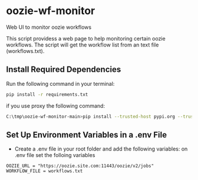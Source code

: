 # oozie-wf-monitor
Web UI to monitor oozie workflows

This script providess a web page to help monitoring certain oozie workflows. 
The script will get the workflow list from an text file (workflows.txt).

## Install Required Dependencies

Run the following command in your terminal:

```bash
pip install -r requirements.txt
```
if you use proxy the following command:

```bash
C:\tmp\oozie-wf-monitor-main>pip install --trusted-host pypi.org --trusted-host pypi.python.org --trusted-host=files.pythonhosted.org --proxy=http://you.proxy.com:80 -r requirements.txt
```

## Set Up Environment Variables in a .env File
- Create a .env file in your root folder and add the following variables:
on .env file set the folloing variables

```
OOZIE_URL = "https://oozie.site.com:11443/oozie/v2/jobs"
WORKFLOW_FILE = workflows.txt
```

